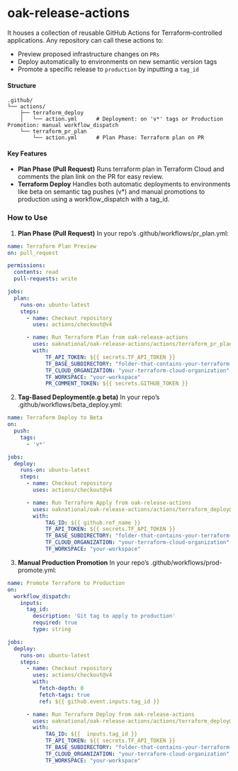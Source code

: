 # oak-release-actions

It houses a collection of reusable GitHub Actions for Terraform‑controlled applications. Any repository can call these actions to:
- Preview proposed infrastructure changes on `PRs`
- Deploy automatically to environments on new semantic version tags
- Promote a specific release to `production` by inputting a `tag_id`

#### Structure

```plaintext
.github/
└── actions/
    ├── terraform_deploy
    │   └── action.yml      # Deployment: on 'v*' tags or Production Promotion: manual workflow_dispatch
    └── terraform_pr_plan
        └── action.yml      # Plan Phase: Terraform plan on PR
```

#### Key Features

- **Plan Phase (Pull Request)**
 Runs terraform plan in Terraform Cloud and comments the plan link on the PR for easy review.
- **Terraform Deploy**
 Handles both automatic deployments to environments like beta on semantic tag pushes (v*) and manual promotions to production using a workflow_dispatch with a tag_id.

### How to Use

1. **Plan Phase (Pull Request)**
In your repo’s .github/workflows/pr_plan.yml:
```yaml
name: Terraform Plan Preview
on: pull_request

permissions:
  contents: read
  pull-requests: write

jobs:
  plan:
    runs-on: ubuntu-latest
    steps:
      - name: Checkout repository
        uses: actions/checkout@v4

      - name: Run Terraform Plan from oak-release-actions
        uses: oaknational/oak-release-actions/actions/terraform_pr_plan@main
        with:
            TF_API_TOKEN: ${{ secrets.TF_API_TOKEN }}
            TF_BASE_SUBDIRECTORY: "folder-that-contains-your-terraform-files"
            TF_CLOUD_ORGANIZATION: "your-terraform-cloud-organization"
            TF_WORKSPACE: "your-workspace"
            PR_COMMENT_TOKEN: ${{ secrets.GITHUB_TOKEN }}
```

2. **Tag-Based Deployment(e.g beta)**
In your repo’s .github/workflows/beta_deploy.yml:

```yaml
name: Terraform Deploy to Beta
on:
  push:
    tags:
      - 'v*'

jobs:
  deploy:
    runs-on: ubuntu-latest
    steps:
      - name: Checkout repository
        uses: actions/checkout@v4

      - name: Run Terraform Apply from oak-release-actions
        uses: oaknational/oak-release-actions/actions/terraform_deploy@main
        with:
            TAG_ID: ${{ github.ref_name }}
            TF_API_TOKEN: ${{ secrets.TF_API_TOKEN }}
            TF_BASE_SUBDIRECTORY: "folder-that-contains-your-terraform-files"
            TF_CLOUD_ORGANIZATION: "your-terraform-cloud-organization"
            TF_WORKSPACE: "your-workspace"
```

3. **Manual Production Promotion**
In your repo’s .github/workflows/prod-promote.yml:

```yaml
name: Promote Terraform to Production
on:
  workflow_dispatch:
    inputs:
      tag_id:
        description: 'Git tag to apply to production'
        required: true
        type: string

jobs:
  deploy:
    runs-on: ubuntu-latest
    steps:
      - name: Checkout repository
        uses: actions/checkout@v4
        with:
          fetch-depth: 0
          fetch-tags: true
          ref: ${{ github.event.inputs.tag_id }}

      - name: Run Terraform Deploy from oak-release-actions
        uses: oaknational/oak-release-actions/actions/terraform_deploy@main
        with:
            TAG_ID: ${{  inputs.tag_id }}
            TF_API_TOKEN: ${{ secrets.TF_API_TOKEN }}
            TF_BASE_SUBDIRECTORY: "folder-that-contains-your-terraform-files"
            TF_CLOUD_ORGANIZATION: "your-terraform-cloud-organization"
            TF_WORKSPACE: "your-workspace"
```
